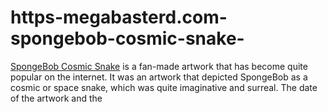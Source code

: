 # https-megabasterd.com-spongebob-cosmic-snake-
[SpongeBob Cosmic Snake](https://megabasterd.com/spongebob-cosmic-snake/) is a fan-made artwork that has become quite popular on the internet. It was an artwork that depicted SpongeBob as a cosmic or space snake, which was quite imaginative and surreal. The date of the artwork and the
